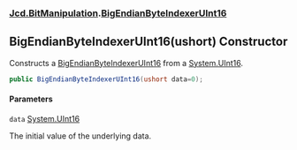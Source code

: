 ### [Jcd.BitManipulation](Jcd.BitManipulation.md 'Jcd.BitManipulation').[BigEndianByteIndexerUInt16](Jcd.BitManipulation.BigEndianByteIndexerUInt16.md 'Jcd.BitManipulation.BigEndianByteIndexerUInt16')

## BigEndianByteIndexerUInt16(ushort) Constructor

Constructs a [BigEndianByteIndexerUInt16](Jcd.BitManipulation.BigEndianByteIndexerUInt16.md 'Jcd.BitManipulation.BigEndianByteIndexerUInt16') from a [System.UInt16](https://docs.microsoft.com/en-us/dotnet/api/System.UInt16 'System.UInt16').

```csharp
public BigEndianByteIndexerUInt16(ushort data=0);
```
#### Parameters

<a name='Jcd.BitManipulation.BigEndianByteIndexerUInt16.BigEndianByteIndexerUInt16(ushort).data'></a>

`data` [System.UInt16](https://docs.microsoft.com/en-us/dotnet/api/System.UInt16 'System.UInt16')

The initial value of the underlying data.